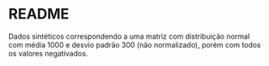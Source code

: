 # README

Dados sintéticos correspondendo a uma matriz com distribuição normal com média 1000 e desvio padrão 300 (não normalizado), porém com todos os valores negativados.
